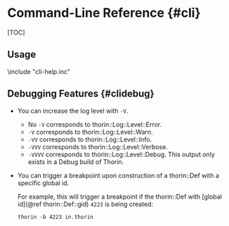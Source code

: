 # Command-Line Reference {#cli}

[TOC]

## Usage

\include "cli-help.inc"

## Debugging Features {#clidebug}

* You can increase the log level with `-V`.
    * No `-V` corresponds to thorin::Log::Level::Error.
    * `-V` corresponds to thorin::Log::Level::Warn.
    * `-VV` corresponds to thorin::Log::Level::Info.
    * `-VVV` corresponds to thorin::Log::Level::Verbose.
    * `-VVVV` corresponds to thorin::Log::Level::Debug. This output only exists in a Debug build of Thorin.

* You can trigger a breakpoint upon construction of a thorin::Def with a specific global id.

    For example, this will trigger a breakpoint if the thorin::Def with [global id](@ref thorin::Def::gid) `4223` is being created:
    ```
    thorin -b 4223 in.thorin
    ```
